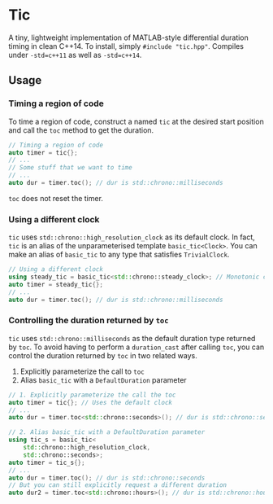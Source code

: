 # Tic
A tiny, lightweight implementation of MATLAB-style differential duration
timing in clean C++14. To install, simply `#include "tic.hpp"`. Compiles
under `-std=c++11` as well as `-std=c++14`.

## Usage
### Timing a region of code
To time a region of code, construct a named `tic` at the desired start
position and call the `toc` method to get the duration.

```cpp
// Timing a region of code
auto timer = tic{};
// ...
// Some stuff that we want to time
// ...
auto dur = timer.toc(); // dur is std::chrono::milliseconds
```

`toc` does not reset the timer.

### Using a different clock
`tic` uses `std::chrono::high_resolution_clock` as its default
clock. In fact, `tic` is an alias of the unparameterised template
`basic_tic<Clock>`. You can make an alias of `basic_tic` to any type that
satisfies `TrivialClock`.

```cpp
// Using a different clock
using steady_tic = basic_tic<std::chrono::steady_clock>; // Monotonic clock
auto timer = steady_tic{};
// ...
auto dur = timer.toc(); // dur is std::chrono::milliseconds
```

### Controlling the duration returned by `toc`
`tic` uses `std::chrono::milliseconds` as the default duration type
returned by `toc`. To avoid having to perform a `duration_cast` after
calling `toc`, you can control the duration returned by `toc` in two
related ways.

1. Explicitly parameterize the call to `toc`
2. Alias `basic_tic` with a `DefaultDuration` parameter

```cpp
// 1. Explicitly parameterize the call the toc
auto timer = tic{}; // Uses the default clock
// ...
auto dur = timer.toc<std::chrono::seconds>(); // dur is std::chrono::seconds

// 2. Alias basic_tic with a DefaultDuration parameter
using tic_s = basic_tic<
	std::chrono::high_resolution_clock,
	std::chrono::seconds>;
auto timer = tic_s{};
// ...
auto dur = timer.toc(); // dur is std::chrono::seconds
// But you can still explicitly request a different duration
auto dur2 = timer.toc<std::chrono::hours>(); // dur is std::chrono::hours
```
